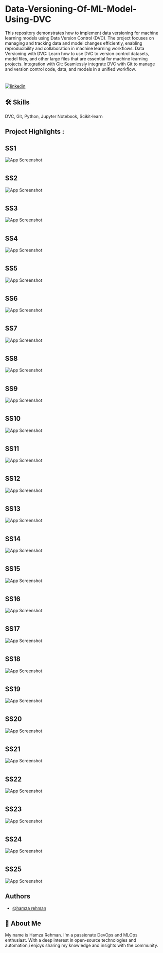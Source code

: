 
# Data-Versioning-Of-ML-Model-Using-DVC

This repository demonstrates how to implement data versioning for machine learning models using Data Version Control (DVC). The project focuses on managing and tracking data and model changes efficiently, enabling reproducibility and collaboration in machine learning workflows.
Data Versioning with DVC: Learn how to use DVC to version control datasets, model files, and other large files that are essential for machine learning projects.
Integration with Git: Seamlessly integrate DVC with Git to manage and version control code, data, and models in a unified workflow.

# 
[![linkedin](https://img.shields.io/badge/linkedin-0A66C2?style=for-the-badge&logo=linkedin&logoColor=white)](https://www.linkedin.com/in/hamzarehman4/)






## 🛠 Skills
DVC, Git, Python, Jupyter Notebook, Scikit-learn
## Project Highlights :

## SS1
![App Screenshot](https://github.com/masterwithhamza/Data-Versioning-Of-ML-Model-Using-DVC/blob/main/ScreenShorts/p1.png?raw=true)


# 
# 
## SS2
![App Screenshot](https://github.com/masterwithhamza/Data-Versioning-Of-ML-Model-Using-DVC/blob/main/ScreenShorts/p2.png?raw=true)

# 
# 
## SS3
![App Screenshot](https://github.com/masterwithhamza/Data-Versioning-Of-ML-Model-Using-DVC/blob/main/ScreenShorts/p3.png?raw=true)

# 
# 
## SS4
![App Screenshot](https://github.com/masterwithhamza/Data-Versioning-Of-ML-Model-Using-DVC/blob/main/ScreenShorts/p4.png?raw=true)


# 
# 
## SS5
![App Screenshot](https://github.com/masterwithhamza/Data-Versioning-Of-ML-Model-Using-DVC/blob/main/ScreenShorts/p5.png?raw=true)


# 
# 
## SS6
![App Screenshot](https://github.com/masterwithhamza/Data-Versioning-Of-ML-Model-Using-DVC/blob/main/ScreenShorts/p6.png?raw=true)

# 
# 
## SS7
![App Screenshot](https://github.com/masterwithhamza/Data-Versioning-Of-ML-Model-Using-DVC/blob/main/ScreenShorts/p7.png?raw=true)

# 
# 
## SS8
![App Screenshot](https://github.com/masterwithhamza/Data-Versioning-Of-ML-Model-Using-DVC/blob/main/ScreenShorts/p8.png?raw=true)


# 
# 
## SS9
![App Screenshot](https://github.com/masterwithhamza/Data-Versioning-Of-ML-Model-Using-DVC/blob/main/ScreenShorts/p9.png?raw=true)

# 
# 
## SS10
![App Screenshot](https://github.com/masterwithhamza/Data-Versioning-Of-ML-Model-Using-DVC/blob/main/ScreenShorts/p10.png?raw=true)

# 
# 
## SS11
![App Screenshot](https://github.com/masterwithhamza/Data-Versioning-Of-ML-Model-Using-DVC/blob/main/ScreenShorts/p11.png?raw=true)

# 
# 
## SS12
![App Screenshot](https://github.com/masterwithhamza/Data-Versioning-Of-ML-Model-Using-DVC/blob/main/ScreenShorts/p12.png?raw=true)
# 
# 
## SS13
![App Screenshot](https://github.com/masterwithhamza/Data-Versioning-Of-ML-Model-Using-DVC/blob/main/ScreenShorts/p13.png?raw=true)
# 
# 
## SS14
![App Screenshot](https://github.com/masterwithhamza/Data-Versioning-Of-ML-Model-Using-DVC/blob/main/ScreenShorts/p14.png?raw=true)
# 
# 
## SS15
![App Screenshot](https://github.com/masterwithhamza/Data-Versioning-Of-ML-Model-Using-DVC/blob/main/ScreenShorts/p15.png?raw=true)
# 
# 
## SS16
![App Screenshot](https://github.com/masterwithhamza/Data-Versioning-Of-ML-Model-Using-DVC/blob/main/ScreenShorts/p16.png?raw=true)
# 
# 
## SS17
![App Screenshot](https://github.com/masterwithhamza/Data-Versioning-Of-ML-Model-Using-DVC/blob/main/ScreenShorts/p17.png?raw=true)
# 
# 
## SS18
![App Screenshot](https://github.com/masterwithhamza/Data-Versioning-Of-ML-Model-Using-DVC/blob/main/ScreenShorts/p18.png?raw=true)
# 
# 
## SS19
![App Screenshot](https://github.com/masterwithhamza/Data-Versioning-Of-ML-Model-Using-DVC/blob/main/ScreenShorts/p19.png?raw=true)
# 
# 
## SS20
![App Screenshot](https://github.com/masterwithhamza/Data-Versioning-Of-ML-Model-Using-DVC/blob/main/ScreenShorts/p20.png?raw=true)
# 
# 
## SS21
![App Screenshot](https://github.com/masterwithhamza/Data-Versioning-Of-ML-Model-Using-DVC/blob/main/ScreenShorts/p21.png?raw=true)
# 
# 
## SS22
![App Screenshot](https://github.com/masterwithhamza/Data-Versioning-Of-ML-Model-Using-DVC/blob/main/ScreenShorts/p22.png?raw=true)
# 
# 
## SS23
![App Screenshot](https://github.com/masterwithhamza/Data-Versioning-Of-ML-Model-Using-DVC/blob/main/ScreenShorts/p23.png?raw=true)
# 
# 
## SS24
![App Screenshot](https://github.com/masterwithhamza/Data-Versioning-Of-ML-Model-Using-DVC/blob/main/ScreenShorts/p24.png?raw=true)
# 
# 
## SS25
![App Screenshot](https://github.com/masterwithhamza/Data-Versioning-Of-ML-Model-Using-DVC/blob/main/ScreenShorts/p25.png?raw=true)

## Authors

- [@hamza rehman](https://www.linkedin.com/in/hamzarehman4/)


## 🚀 About Me
My name is Hamza Rehman. I'm a passionate DevOps and MLOps enthusiast. With a deep interest in open-source technologies and automation,i enjoys sharing my knowledge and insights with the community.

